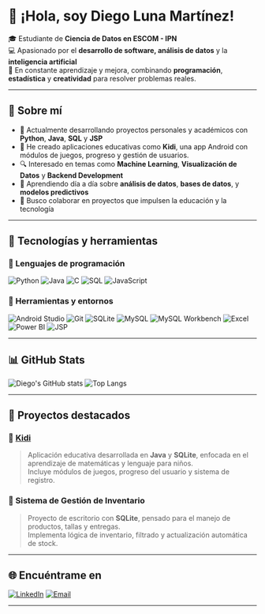 # 👋 ¡Hola, soy Diego Luna Martínez!

🎓 Estudiante de **Ciencia de Datos en ESCOM - IPN**  
💻 Apasionado por el **desarrollo de software, análisis de datos** y la **inteligencia artificial**  
🚀 En constante aprendizaje y mejora, combinando **programación**, **estadística** y **creatividad** para resolver problemas reales.

---

## 🌟 Sobre mí
- 🧠 Actualmente desarrollando proyectos personales y académicos con **Python**, **Java**, **SQL** y **JSP**  
- 📱 He creado aplicaciones educativas como **Kidi**, una app Android con módulos de juegos, progreso y gestión de usuarios.  
- 🔍 Interesado en temas como **Machine Learning**, **Visualización de Datos** y **Backend Development**  
- 🌱 Aprendiendo día a día sobre **análisis de datos**, **bases de datos**, y **modelos predictivos**  
- 🤝 Busco colaborar en proyectos que impulsen la educación y la tecnología  

---

## 🧰 Tecnologías y herramientas

### 💬 Lenguajes de programación
![Python](https://img.shields.io/badge/Python-3776AB?style=for-the-badge&logo=python&logoColor=white)
![Java](https://img.shields.io/badge/Java-ED8B00?style=for-the-badge&logo=openjdk&logoColor=white)
![C](https://img.shields.io/badge/C-00599C?style=for-the-badge&logo=c&logoColor=white)
![SQL](https://img.shields.io/badge/SQL-003B57?style=for-the-badge&logo=postgresql&logoColor=white)
![JavaScript](https://img.shields.io/badge/JavaScript-F7DF1E?style=for-the-badge&logo=javascript&logoColor=black)

### 🧩 Herramientas y entornos
![Android Studio](https://img.shields.io/badge/Android%20Studio-3DDC84?style=for-the-badge&logo=android-studio&logoColor=white)
![Git](https://img.shields.io/badge/Git-F05033?style=for-the-badge&logo=git&logoColor=white)
![SQLite](https://img.shields.io/badge/SQLite-07405E?style=for-the-badge&logo=sqlite&logoColor=white)
![MySQL](https://img.shields.io/badge/MySQL-005C84?style=for-the-badge&logo=mysql&logoColor=white)
![MySQL Workbench](https://img.shields.io/badge/MySQL%20Workbench-4479A1?style=for-the-badge&logo=mysql&logoColor=white)
![Excel](https://img.shields.io/badge/Microsoft%20Excel-217346?style=for-the-badge&logo=microsoft-excel&logoColor=white)
![Power BI](https://img.shields.io/badge/Power%20BI-F2C811?style=for-the-badge&logo=powerbi&logoColor=black)
![JSP](https://img.shields.io/badge/JSP%20/%20Servlets-007396?style=for-the-badge&logo=java&logoColor=white)

---

## 📊 GitHub Stats
![Diego's GitHub stats](https://github-readme-stats.vercel.app/api?username=Albert-Moon-0&show_icons=true&theme=tokyonight)
![Top Langs](https://github-readme-stats.vercel.app/api/top-langs/?username=Albert-Moon-0&layout=compact&theme=tokyonight)

---

## 🚀 Proyectos destacados
### 🧩 [Kidi](#)
> Aplicación educativa desarrollada en **Java** y **SQLite**, enfocada en el aprendizaje de matemáticas y lenguaje para niños.  
> Incluye módulos de juegos, progreso del usuario y sistema de registro.  

### 🧮 Sistema de Gestión de Inventario
> Proyecto de escritorio con **SQLite**, pensado para el manejo de productos, tallas y entregas.  
> Implementa lógica de inventario, filtrado y actualización automática de stock.

---

## 🌐 Encuéntrame en
[![LinkedIn](https://img.shields.io/badge/LinkedIn-0A66C2?style=for-the-badge&logo=linkedin&logoColor=white)](https://linkedin.com/in/tu-usuario)
[![Email](https://img.shields.io/badge/Correo-EA4335?style=for-the-badge&logo=gmail&logoColor=white)](mailto:diego.alberto.luna.martinez@gmail.com)

---

